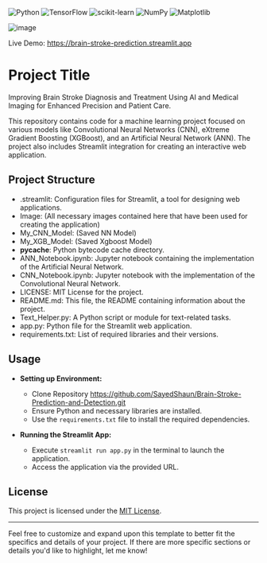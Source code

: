 ![Python](https://img.shields.io/badge/python-3670A0?style=for-the-badge&logo=python&logoColor=ffdd54) ![TensorFlow](https://img.shields.io/badge/TensorFlow-%23FF6F00.svg?style=for-the-badge&logo=TensorFlow&logoColor=white) ![scikit-learn](https://img.shields.io/badge/scikit--learn-%23F7931E.svg?style=for-the-badge&logo=scikit-learn&logoColor=white) ![NumPy](https://img.shields.io/badge/numpy-%23013243.svg?style=for-the-badge&logo=numpy&logoColor=white) ![Matplotlib](https://img.shields.io/badge/Matplotlib-%23ffffff.svg?style=for-the-badge&logo=Matplotlib&logoColor=black)


![image](https://github.com/SayedShaun/Brain-Stroke-Identification/assets/126845316/6d2ecd17-54fb-4725-aaf4-edea92d32f0c)

Live Demo: https://brain-stroke-prediction.streamlit.app

# Project Title
Improving Brain Stroke Diagnosis and Treatment Using AI and Medical Imaging for Enhanced Precision and Patient Care.

This repository contains code for a machine learning project focused on various models like Convolutional Neural Networks (CNN), eXtreme Gradient Boosting (XGBoost), and an Artificial Neural Network (ANN). The project also includes Streamlit integration for creating an interactive web application.

## Project Structure

- .streamlit: Configuration files for Streamlit, a tool for designing web applications.
- Image: (All necessary images contained here that have been used for creating the application)
- My_CNN_Model: (Saved NN Model)
- My_XGB_Model: (Saved Xgboost Model)
- __pycache__: Python bytecode cache directory.
- ANN_Notebook.ipynb: Jupyter notebook containing the implementation of the Artificial Neural Network.
- CNN_Notebook.ipynb: Jupyter notebook with the implementation of the Convolutional Neural Network.
- LICENSE: MIT License for the project.
- README.md: This file, the README containing information about the project.
- Text_Helper.py: A Python script or module for text-related tasks.
- app.py: Python file for the Streamlit web application.
- requirements.txt: List of required libraries and their versions.

## Usage

- **Setting up Environment:**
  - Clone Repository https://github.com/SayedShaun/Brain-Stroke-Prediction-and-Detection.git
  - Ensure Python and necessary libraries are installed.
  - Use the `requirements.txt` file to install the required dependencies.

- **Running the Streamlit App:**
  - Execute `streamlit run app.py` in the terminal to launch the application.
  - Access the application via the provided URL.

## License

This project is licensed under the [MIT License](./LICENSE).

---

Feel free to customize and expand upon this template to better fit the specifics and details of your project. If there are more specific sections or details you'd like to highlight, let me know!
